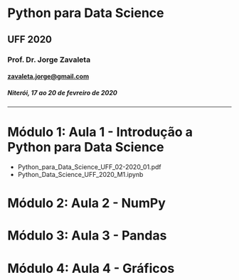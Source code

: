 # Python para Data Science
## UFF 2020
### Prof. Dr. Jorge Zavaleta
#### zavaleta.jorge@gmail.com
##### Niterói, 17 ao 20 de fevreiro de 2020
---
# Módulo 1: Aula 1 - Introdução a Python para Data Science
* Python_para_Data_Science_UFF_02-2020_01.pdf
* Python_Data_Science_UFF_2020_M1.ipynb

# Módulo 2: Aula 2 - NumPy

# Módulo 3: Aula 3 - Pandas

# Módulo 4: Aula 4 - Gráficos
